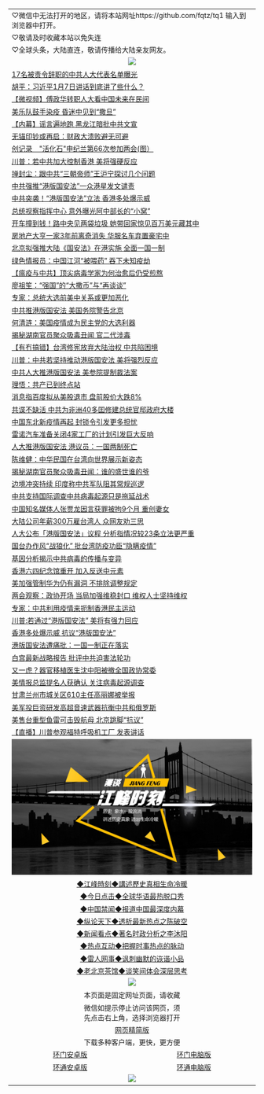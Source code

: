  <table>
 
<tr>
<td colspan="2" align=left>
♡微信中无法打开的地区，请将本站网址https://github.com/fqtz/tq1 输入到浏览器中打开。 
 </td>
</tr>
 <tr>
 <td colspan="2" align=left>
♡敬请及时收藏本站以免失连
 </td>
   <tr>
<td colspan="2" align=left>
♡全球头条，大陆直连，敬请传播给大陆亲友网友。
 </td>
</tr>


<tr>
    <td colspan="2" align=center><img src="https://cdn.jsdelivr.net/gh/gyoupiodf/im1/%E7%BD%91%E9%97%A8%E6%96%B0%E9%97%BB1.jpg"></td>
 </tr>
<tr><td colspan="2" align="left"><a href="https://qeb.xfthy.casa/?name=c1174117&key=xcyufvbtjvhwwrpc&from=gy2">17名被责令辞职的中共人大代表名单曝光</a></td></tr>
<tr><td colspan="2" align="left"><a href="https://qeb.xfthy.casa/?name=c1174164&key=xcyufvbtjvhwwrpc&from=gy2">胡平：习近平1月7日讲话到底讲了些什么？</a></td></tr>
<tr><td colspan="2" align="left"><a href="https://qeb.xfthy.casa/?name=c1174141&key=xcyufvbtjvhwwrpc&from=gy2">【微视频】傅政华转职人大看中国未来在民间</a></td></tr>
<tr><td colspan="2" align="left"><a href="https://qeb.xfthy.casa/?name=c1174139&key=xcyufvbtjvhwwrpc&from=gy2">美乐队鼓手染疫 昏迷中见到“撒旦”</a></td></tr>
<tr><td colspan="2" align="left"><a href="https://qeb.xfthy.casa/?name=c1174160&key=xcyufvbtjvhwwrpc&from=gy2">【内幕】谣言遍地跑 黑龙江暗批中共文宣</a></td></tr>
<tr><td colspan="2" align="left"><a href="https://qeb.xfthy.casa/?name=c1174132&key=xcyufvbtjvhwwrpc&from=gy2">无锚印钞或再启：财政大溃败避无可避</a></td></tr>
<tr><td colspan="2" align="left"><a href="https://qeb.xfthy.casa/?name=c1174154&key=xcyufvbtjvhwwrpc&from=gy2">创记录　&quot;活化石&quot;申纪兰第66次参加两会(图）</a></td></tr>
<tr><td colspan="2" align="left"><a href="https://qeb.xfthy.casa/?name=c1174135&key=xcyufvbtjvhwwrpc&from=gy2">川普：若中共加大控制香港 美将强硬反应</a></td></tr>
<tr><td colspan="2" align="left"><a href="https://qeb.xfthy.casa/?name=c1174125&key=xcyufvbtjvhwwrpc&from=gy2">掸封尘：跟中共“三朝帝师”王沪宁探讨几个问题</a></td></tr>
<tr><td colspan="2" align="left"><a href="https://qeb.xfthy.casa/?name=c1174136&key=xcyufvbtjvhwwrpc&from=gy2">中共强推“港版国安法”一众港星发文谴责</a></td></tr>
<tr><td colspan="2" align="left"><a href="https://qeb.xfthy.casa/?name=c1174151&key=xcyufvbtjvhwwrpc&from=gy2">中共突袭！“港版国安法”立法 香港多处爆示威</a></td></tr>
<tr><td colspan="2" align="left"><a href="https://qeb.xfthy.casa/?name=c1174129&key=xcyufvbtjvhwwrpc&from=gy2">总统视察指挥中心 意外曝光阿中部长的“小窝”</a></td></tr>
<tr><td colspan="2" align="left"><a href="https://qeb.xfthy.casa/?name=c1174121&key=xcyufvbtjvhwwrpc&from=gy2">开车撞到钱！路中央见两袋垃圾 她带回家惊见百万美元藏其中</a></td></tr>
<tr><td colspan="2" align="left"><a href="https://qeb.xfthy.casa/?name=c1174120&key=xcyufvbtjvhwwrpc&from=gy2">房地产大亨一家3年前离奇消失 华服名车弃置豪宅中</a></td></tr>
<tr><td colspan="2" align="left"><a href="https://qeb.xfthy.casa/?name=c1174108&key=xcyufvbtjvhwwrpc&from=gy2">北京拟强推大陆《国安法》在港实施 全面一国一制</a></td></tr>
<tr><td colspan="2" align="left"><a href="https://qeb.xfthy.casa/?name=c1174126&key=xcyufvbtjvhwwrpc&from=gy2">绿色情报员：中国江河“被喂药” 吞下未知疫劫</a></td></tr>
<tr><td colspan="2" align="left"><a href="https://qeb.xfthy.casa/?name=c1174140&key=xcyufvbtjvhwwrpc&from=gy2">【瘟疫与中共】顶尖病毒学家为何治愈后仍受煎熬</a></td></tr>
<tr><td colspan="2" align="left"><a href="https://qeb.xfthy.casa/?name=c1174101&key=xcyufvbtjvhwwrpc&from=gy2">廖祖笙：“强国”的“大撒币”与“再谈谈”</a></td></tr>
<tr><td colspan="2" align="left"><a href="https://qeb.xfthy.casa/?name=c1174099&key=xcyufvbtjvhwwrpc&from=gy2">专家：总统大选前美中关系或更加恶化</a></td></tr>
<tr><td colspan="2" align="left"><a href="https://qeb.xfthy.casa/?name=c1174159&key=xcyufvbtjvhwwrpc&from=gy2">中共推港版国安法 美国务院警告北京</a></td></tr>
<tr><td colspan="2" align="left"><a href="https://qeb.xfthy.casa/?name=c1174167&key=xcyufvbtjvhwwrpc&from=gy2">何清涟：美国疫情成为民主党的大选利器</a></td></tr>
<tr><td colspan="2" align="left"><a href="https://qeb.xfthy.casa/?name=c1174098&key=xcyufvbtjvhwwrpc&from=gy2">揭秘湖南官员聚众吸毒丑闻 官二代涉毒</a></td></tr>
<tr><td colspan="2" align="left"><a href="https://qeb.xfthy.casa/?name=c1174123&key=xcyufvbtjvhwwrpc&from=gy2">【有冇搞错】台湾修宪放弃大陆治权 中共陷困境</a></td></tr>
<tr><td colspan="2" align="left"><a href="https://qeb.xfthy.casa/?name=c1174130&key=xcyufvbtjvhwwrpc&from=gy2">川普：中共若坚持推动港版国安法 美将强烈反应</a></td></tr>
<tr><td colspan="2" align="left"><a href="https://qeb.xfthy.casa/?name=c1174161&key=xcyufvbtjvhwwrpc&from=gy2">中共人大推港版国安法 美参院提制裁法案</a></td></tr>
<tr><td colspan="2" align="left"><a href="https://qeb.xfthy.casa/?name=c1174109&key=xcyufvbtjvhwwrpc&from=gy2">理悟：共产已到终点站</a></td></tr>
<tr><td colspan="2" align="left"><a href="https://qeb.xfthy.casa/?name=c1174138&key=xcyufvbtjvhwwrpc&from=gy2">消息指百度拟从美股退市 盘前股价大跌8%</a></td></tr>
<tr><td colspan="2" align="left"><a href="https://qeb.xfthy.casa/?name=c1174165&key=xcyufvbtjvhwwrpc&from=gy2">共谍不缺活 中共为非洲40多囯修建总统官邸政府大楼</a></td></tr>
<tr><td colspan="2" align="left"><a href="https://qeb.xfthy.casa/?name=c1174107&key=xcyufvbtjvhwwrpc&from=gy2">中国东北新疫情再起 封锁令引发更多担忧</a></td></tr>
<tr><td colspan="2" align="left"><a href="https://qeb.xfthy.casa/?name=c1174113&key=xcyufvbtjvhwwrpc&from=gy2">雷诺汽车准备关闭4家工厂的计划引发巨大反响</a></td></tr>
<tr><td colspan="2" align="left"><a href="https://qeb.xfthy.casa/?name=c1174124&key=xcyufvbtjvhwwrpc&from=gy2">人大推港版国安法 港议员：一国两制死亡</a></td></tr>
<tr><td colspan="2" align="left"><a href="https://qeb.xfthy.casa/?name=c1174142&key=xcyufvbtjvhwwrpc&from=gy2">陈维健：中华民国在台湾向世界展示新姿态</a></td></tr>
<tr><td colspan="2" align="left"><a href="https://qeb.xfthy.casa/?name=c1174104&key=xcyufvbtjvhwwrpc&from=gy2">揭秘湖南官员聚众吸毒丑闻：谁的盛世谁的爷</a></td></tr>
<tr><td colspan="2" align="left"><a href="https://qeb.xfthy.casa/?name=c1174106&key=xcyufvbtjvhwwrpc&from=gy2">边境冲突持续 印度称中共军队阻其常规巡逻</a></td></tr>
<tr><td colspan="2" align="left"><a href="https://qeb.xfthy.casa/?name=c1174131&key=xcyufvbtjvhwwrpc&from=gy2">中共支持国际调查中共病毒起源只是拖延战术</a></td></tr>
<tr><td colspan="2" align="left"><a href="https://qeb.xfthy.casa/?name=c1174149&key=xcyufvbtjvhwwrpc&from=gy2">中国知名媒体人张贾龙因言获罪被拘9个月 重创妻女</a></td></tr>
<tr><td colspan="2" align="left"><a href="https://qeb.xfthy.casa/?name=c1174105&key=xcyufvbtjvhwwrpc&from=gy2">大陆公司年薪300万雇台湾人 众网友劝三思</a></td></tr>
<tr><td colspan="2" align="left"><a href="https://qeb.xfthy.casa/?name=c1174103&key=xcyufvbtjvhwwrpc&from=gy2">人大公布「港版国安法」议程 分析指情况较23条立法更严重</a></td></tr>
<tr><td colspan="2" align="left"><a href="https://qeb.xfthy.casa/?name=c1174155&key=xcyufvbtjvhwwrpc&from=gy2">国台办作风“战狼化” 批台湾防疫功臣“隐瞒疫情”</a></td></tr>
<tr><td colspan="2" align="left"><a href="https://qeb.xfthy.casa/?name=c1174143&key=xcyufvbtjvhwwrpc&from=gy2">基因分析揭示中共病毒的传播与变异</a></td></tr>
<tr><td colspan="2" align="left"><a href="https://qeb.xfthy.casa/?name=c1174144&key=xcyufvbtjvhwwrpc&from=gy2">香港六四纪念馆重开 加入反送中元素</a></td></tr>
<tr><td colspan="2" align="left"><a href="https://qeb.xfthy.casa/?name=c1174153&key=xcyufvbtjvhwwrpc&from=gy2">美加强管制华为仍有漏洞 不排除调整规定</a></td></tr>
<tr><td colspan="2" align="left"><a href="https://qeb.xfthy.casa/?name=c1174150&key=xcyufvbtjvhwwrpc&from=gy2">两会观察：政协开场 当局加强维稳封口 维权人士坚持维权</a></td></tr>
<tr><td colspan="2" align="left"><a href="https://qeb.xfthy.casa/?name=c1174162&key=xcyufvbtjvhwwrpc&from=gy2">专家：中共利用疫情来扼制香港民主运动</a></td></tr>
<tr><td colspan="2" align="left"><a href="https://qeb.xfthy.casa/?name=c1174172&key=xcyufvbtjvhwwrpc&from=gy2">川普:若通过“港版国安法” 美将有强力回应</a></td></tr>
<tr><td colspan="2" align="left"><a href="https://qeb.xfthy.casa/?name=c1174170&key=xcyufvbtjvhwwrpc&from=gy2">香港多处爆示威 抗议“港版国安法”</a></td></tr>
<tr><td colspan="2" align="left"><a href="https://qeb.xfthy.casa/?name=c1174166&key=xcyufvbtjvhwwrpc&from=gy2">港版国安法遭痛批：一国一制正在落实</a></td></tr>
<tr><td colspan="2" align="left"><a href="https://qeb.xfthy.casa/?name=c1174158&key=xcyufvbtjvhwwrpc&from=gy2">白宫最新战略报告 批评中共迫害法轮功</a></td></tr>
<tr><td colspan="2" align="left"><a href="https://qeb.xfthy.casa/?name=c1174110&key=xcyufvbtjvhwwrpc&from=gy2">又一虎？器官移植医生沈中阳被撤全国政协常委</a></td></tr>
<tr><td colspan="2" align="left"><a href="https://qeb.xfthy.casa/?name=c1174116&key=xcyufvbtjvhwwrpc&from=gy2">美情报总监提名人获确认 关注病毒起源调查</a></td></tr>
<tr><td colspan="2" align="left"><a href="https://qeb.xfthy.casa/?name=c1174115&key=xcyufvbtjvhwwrpc&from=gy2">甘肃兰州市城关区610主任高丽娜被举报</a></td></tr>
<tr><td colspan="2" align="left"><a href="https://qeb.xfthy.casa/?name=c1174145&key=xcyufvbtjvhwwrpc&from=gy2">美军投巨资研发高超音速武器抗衡中共和俄罗斯</a></td></tr>
<tr><td colspan="2" align="left"><a href="https://qeb.xfthy.casa/?name=c1174174&key=xcyufvbtjvhwwrpc&from=gy2">美售台重型鱼雷可击毁航母 北京跳脚“抗议”</a></td></tr>
<tr><td colspan="2" align="left"><a href="https://qeb.xfthy.casa/?name=c1174134&key=xcyufvbtjvhwwrpc&from=gy2">【直播】川普参观福特呼吸机工厂 发表讲话</a></td></tr>

 <tr>
   <td colspan="2" align=center><img src="https://github.com/gyoupiodf/im1/blob/master/jf-1.jpg"></td>
  </tr>
   <tr>
   <td colspan="2" align=center> 
<a href="https://xdihm.casa/oo.aspx?name=c922850&key=sdxhftoyfkhpuaxy&from=gy2&tag=9877">◆江峰時刻◆講述歷史真相生命冷暖</a><br/>
    </td>
  </tr>
   <tr>
   <td colspan="2" align=center> 
<a href="https://xdihm.casa/oo.aspx?name=c816850&key=sdxhftoyfkhpuaxy&from=gy2&tag=9877">◆今日点击◆全球华语最热脱口秀</a><br/>
    </td>
  </tr>
  <tr>
  <td colspan="2" align=center>
<a href="https://xdihm.casa/oo.aspx?name=c816860&key=sdxhftoyfkhpuaxy&from=gy2&tag=99733110">◆中国禁闻◆报道中国最深度内幕</a><br/>
   </tr>
  <tr>
     <td colspan="2" align=center>
<a href="https://xdihm.casa/oo.aspx?name=c816855&key=sdxhftoyfkhpuaxy&from=gy2&tag=997110">◆纵论天下◆透析最新热点之陈破空</a><br/>
   </tr>
   <tr>
      <td colspan="2" align=center>
<a href="https://xdihm.casa/oo.aspx?name=c838308&key=sdxhftoyfkhpuaxy&from=gy2&tag=9973110">◆新闻看点◆著名时政分析之李沐阳</a><br/>
   </tr>
   <tr>
     <td colspan="2" align=center>
<a href="https://xdihm.casa/oo.aspx?name=c816852&key=sdxhftoyfkhpuaxy&from=gy2&tag=9733110">◆热点互动◆把握时事热点的脉动</a><br/>
   </tr>
   <tr>
      <td colspan="2" align=center>
<a href="https://xdihm.casa/oo.aspx?name=c816694&key=sdxhftoyfkhpuaxy&from=gy2&tag=93310">◆雷人网事◆讽刺幽默的诙谐小品</a><br/>
   </tr>
   <tr>
    <td colspan="2" align=center>
<a href="https://xdihm.casa/oo.aspx?name=c816650&key=sdxhftoyfkhpuaxy&from=gy2&tag=9973110">◆老北京茶馆◆谈笑间体会深层思考</a><br/>
   </tr>

  <tr>
    <td colspan="2" align="center"><img src="https://cdn.jsdelivr.net/gh/opipe/up/oGate65.jpg"/></td>
  </tr>
  <tr>
    <td colspan="2" align="center">本页面是固定网址页面，请收藏</td>
  <tr>
  <tr>
    <td colspan="2" align="center">微信如提示停止访问该网页，须<br/>先点击右上角，选择浏览器打开</td>
  <tr>
  <tr>
    <td colspan="2" align="center"><a href="https://gitcdn.xyz/cdn/otiny/up/master/show004.htm">网页精简版</a></td>
  </tr>
  <tr>
    <td colspan="2" align="center">下载多种客户端，更快，更方便</td>
  <tr>
  <tr>
    <td align="center"><a href="https://cdn.jsdelivr.net/gh/opipe/up/oGatea.apk">环门安卓版</a></td>
    <td align="center"><a href="https://cdn.jsdelivr.net/gh/opipe/up/oGate.zip">环门电脑版</a></td>
  </tr>
  <tr>
    <td align="center"><a href="https://cdn.jsdelivr.net/gh/opipe/up/oPipe.apk">环通安卓版</a></td>
    <td align="center"><a href="https://raw.githubusercontent.com/opipe/up/master/oPipe.zip">环通电脑版</a></td>
  </tr>
  <tr>
    <td colspan="2" align="center"><img src="https://cdn.jsdelivr.net/gh/opipe/up/oGate640.jpg"/></td>
  </tr>
</table>
